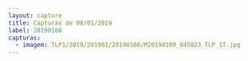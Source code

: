 ```yaml
---
layout: capture
title: Capturas de 08/01/2019
label: 20190108
capturas:
  - imagem: TLP1/2019/201901/20190108/M20190109_045823_TLP_1T.jpg
---
```

